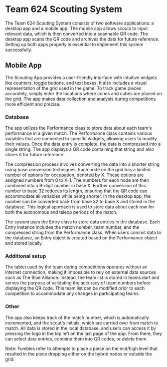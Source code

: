 # Team 624 Scouting System

The Team 624 Scouting System consists of two software applications: a desktop app and a mobile app. The mobile app allows scouts to input relevant data, which is then converted into a scannable QR code. The desktop app scans the QR code and archives the data for future reference. Setting up both apps properly is essential to implement this system successfully.

## Mobile App 

The Scouting App provides a user-friendly interface with intuitive widgets like counters, toggle buttons, and text boxes. It also includes a visual representation of the grid used in the game. To track game pieces accurately, simply enter the locations where cones and cubes are placed on the grid. The app makes data collection and analysis during competitions more efficient and precise.

### Database 

The app utilizes the Performance class to store data about each team's performance in a given match. The Performance class contains various variables that are connected to specific widgets, allowing users to modify their values. Once the data entry is complete, the data is compressed into a single string. The app displays a QR code containing that string and also stores it for future reference.

The compression process involves converting the data into a shorter string using base conversion techniques. Each node on the grid has a limited number of options for occupation, denoted by X. These options are assigned numbers from 0 to X-1. The numbers for each node are then combined into a 9-digit number in base X. Further conversion of this number to base 32 reduces its length, ensuring that the QR code can accommodate all variables while being shorter. In the desktop app, the number can be converted back from base 32 to base X and stored in the database. This logical approach is used to store data about each row for both the autonomous and teleop periods of the match.

The system uses the Entry class to store data entries in the database. Each Entry instance includes the match number, team number, and the compressed string from the Performance class. When users commit data to the database, an Entry object is created based on the Performance object and stored locally. 

### Additional setup

The tablet used by the team during competitions operates without an internet connection, making it impossible to rely on external data sources such as The Blue Alliance. Instead, the team list is stored in teams.dart and serves the purpose of validating the accuracy of team numbers before displaying the QR code. This team list can be modified prior to each competition to accommodate any changes in participating teams.

### Other

The app also keeps track of the match number, which is automatically incremented, and the scout's initials, which are carried over from match to match. All data is stored in the local database, and users can access it by pressing the logo in the top left on the last page of the app. From there, they can select data entries, combine them into QR codes, or delete them.

Note: Fumbles refer to attempts to place a piece on the mid/high level that resulted in the piece dropping either on the hybrid nodes or outside the grid.
